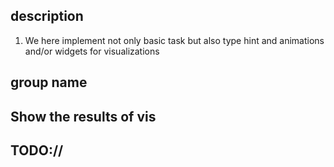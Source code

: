 
## description

1. We here implement not only basic task but also type hint and animations and/or widgets for visualizations


## group name 



## Show the results of vis 



## TODO:// 

